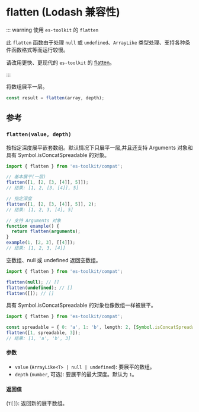 # flatten (Lodash 兼容性)

::: warning 使用 `es-toolkit` 的 `flatten`

此 `flatten` 函数由于处理 `null` 或 `undefined`、`ArrayLike` 类型处理、支持各种条件函数格式等而运行较慢。

请改用更快、更现代的 `es-toolkit` 的 [flatten](../../array/flatten.md)。

:::

将数组展平一层。

```typescript
const result = flatten(array, depth);
```

## 参考

### `flatten(value, depth)`

按指定深度展平嵌套数组。默认情况下只展平一层,并且还支持 Arguments 对象和具有 Symbol.isConcatSpreadable 的对象。

```typescript
import { flatten } from 'es-toolkit/compat';

// 基本展平(一层)
flatten([1, [2, [3, [4]], 5]]);
// 结果: [1, 2, [3, [4]], 5]

// 指定深度
flatten([1, [2, [3, [4]], 5]], 2);
// 结果: [1, 2, 3, [4], 5]

// 支持 Arguments 对象
function example() {
  return flatten(arguments);
}
example(1, [2, 3], [[4]]);
// 结果: [1, 2, 3, [4]]
```

空数组、null 或 undefined 返回空数组。

```typescript
import { flatten } from 'es-toolkit/compat';

flatten(null); // []
flatten(undefined); // []
flatten([]); // []
```

具有 Symbol.isConcatSpreadable 的对象也像数组一样被展平。

```typescript
import { flatten } from 'es-toolkit/compat';

const spreadable = { 0: 'a', 1: 'b', length: 2, [Symbol.isConcatSpreadable]: true };
flatten([1, spreadable, 3]);
// 结果: [1, 'a', 'b', 3]
```

#### 参数

- `value` (`ArrayLike<T> | null | undefined`): 要展平的数组。
- `depth` (`number`, 可选): 要展平的最大深度。默认为 `1`。

#### 返回值

(`T[]`): 返回新的展平数组。
